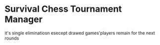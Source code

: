 # Survival Chess Tournament Manager
 it's single eliminatiosn esecept drawed games'players remain for the next rounds
